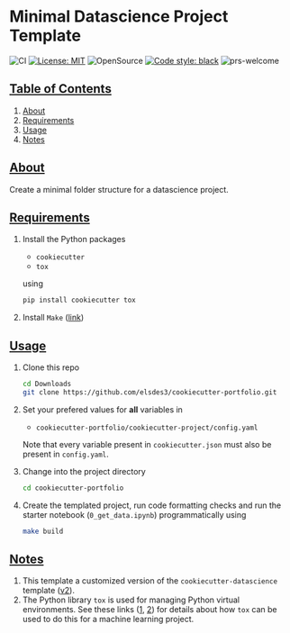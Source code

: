 # Minimal Datascience Project Template

![CI](https://github.com/elsdes3/cookiecutter-portfolio/workflows/CI/badge.svg)
[![License: MIT](https://img.shields.io/badge/License-MIT-brightgreen.svg)](https://opensource.org/licenses/mit)
![OpenSource](https://badgen.net/badge/Open%20Source%20%3F/Yes%21/blue?icon=github)
[![Code style: black](https://img.shields.io/badge/code%20style-black-000000.svg)](https://github.com/ambv/black)
![prs-welcome](https://img.shields.io/badge/PRs-welcome-brightgreen.svg?style=flat-square)

## [Table of Contents](#table-of-contents)
1. [About](#about)
2. [Requirements](#requirements)
3. [Usage](#usage)
4. [Notes](#notes)

## [About](#about)
Create a minimal folder structure for a datascience project.

## [Requirements](#requirements)
1. Install the Python packages
   - `cookiecutter`
   - `tox`

   using
   ```bash
   pip install cookiecutter tox
   ```
2. Install `Make` ([link](https://www.gnu.org/software/make/))

## [Usage](#usage)
1. Clone this repo
   ```bash
   cd Downloads
   git clone https://github.com/elsdes3/cookiecutter-portfolio.git
   ```
2. Set your prefered values for **all** variables in
   - `cookiecutter-portfolio/cookiecutter-project/config.yaml`

   Note that every variable present in `cookiecutter.json` must also be present in `config.yaml`.
3. Change into the project directory
   ```bash
   cd cookiecutter-portfolio
   ```
4. Create the templated project, run code formatting checks and run the starter notebook (`0_get_data.ipynb`) programmatically using
   ```bash
   make build
   ```

## [Notes](#notes)
1. This template a customized version of the `cookiecutter-datascience` template ([v2](https://github.com/drivendata/cookiecutter-data-science/tree/v2)).
2. The Python library `tox` is used for managing Python virtual environments. See these links ([1](https://christophergs.com/python/2020/04/12/python-tox-why-use-it-and-tutorial/), [2](https://towardsdatascience.com/exclusive-how-to-deploy-your-first-machine-learning-models-bf0a2109e522)) for details about how `tox` can be used to do this for a machine learning project.
